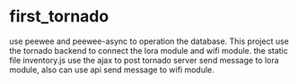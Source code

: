 # first_tornado
use peewee and peewee-async to operation the database.
This project use the tornado backend to connect the lora module and wifi module.
the static file inventory.js use the ajax to post tornado server send message to lora module, also can use api send message to wifi module.